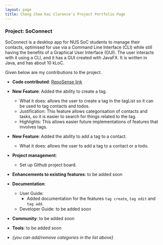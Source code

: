 ```yaml
---
layout: page
title: Chong Chee Kai Clarence's Project Portfolio Page
---
```


### Project: SoConnect

SoConnect is a desktop app for NUS SoC students to manage their contacts, optimised for use via a Command Line Interface (CLI) while still having the benefits of a Graphical User Interface (GUI). The user interacts with it using a CLI, and it has a GUI created with JavaFX. It is written in Java, and has about 10 kLoC.

Given below are my contributions to the project.

* **Code contributed**: [RepoSense link](https://nus-cs2103-ay2223s1.github.io/tp-dashboard/?search=chongcheekaiclarence&breakdown=true)
* **New Feature**: Added the ability to create a tag.
  * What it does: allows the user to create a tag in the tagList so it can be used to tag contacts and todos.
  * Justification: This feature allows categorisation of contacts and tasks, so it is easier to search for things related to the tag.
  * Highlights: This allows easier future implementations of features that involves tags.
* **New Feature**: Added the ability to add a tag to a contact.
  * What it does: allows the user to add a tag to a contact or a todo.
* **Project management**:
    * Set up Github project board.

* **Enhancements to existing features**:
  to be added soon

* **Documentation**:
    * User Guide:
        * Added documentation for the features `tag create`, `tag edit` and `tag add`.
    * Developer Guide:
      to be added soon

* **Community**:
    to be added soon

* **Tools**:
    to be added soon

* _{you can add/remove categories in the list above}_
